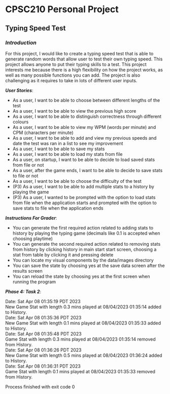 # CPSC210 Personal Project

## Typing Speed Test

### *Introduction*
For this project, I would like to create a typing speed test
that is able to generate random words that allow user to test 
their own typing speed. This project allows anyone to put their
typing skills to a test. This project interests me 
because there is a high flexibility on how the project works,
as well as many possible functions you can add.
The project is also challenging as it requires to take in lots
of different user inputs.

***User Stories***:
- As a user, I want to be able to choose between different lengths
of the test
- As a user, I want to be able to view the previous high score
- As a user, I want to be able to distinguish correctness through
different colours
- As a user, I want to be able to view my WPM (words per minute) 
and CPM (characters per minute)
- As a user, I want to be able to add and view my previous speeds
and date the test was ran in a list to see my improvement
- As a user, I want to be able to save my stats
- As a user, I want to be able to load my stats from file
- As a user, on startup, I want to be able to decide to load saved stats from file or not
- As a user, after the game ends, I want to be able to decide to save stats to file or not
- As a user, I want to be able to choose the difficulty of the test
- (P3) As a user, I want to be able to add multiple stats to a history by playing the game
- (P3) As a user, I wanted to be prompted with the option to load stats from file when the application starts 
and prompted with the option to save stats to file when the application ends

***Instructions For Grader***:
- You can generate the first required action related to adding stats to history by playing the typing game
  (decimals like 0.1 is accepted when choosing playtime)
- You can generate the second required action related to removing stats from history by clicking history in main start
start screen, choosing a stat from table by clicking it and pressing delete
- You can locate my visual components by the data/images directory
- You can save the state by choosing yes at the save data screen after the results screen
- You can reload the state by choosing yes at the first screen when running the program


***Phase 4: Task 2***: <br />

Date: Sat Apr 08 01:35:19 PDT 2023 <br />
New Game Stat with length 0.3 mins played at 08/04/2023 01:35:14 added to History. <br />
Date: Sat Apr 08 01:35:36 PDT 2023 <br />
New Game Stat with length 0.1 mins played at 08/04/2023 01:35:33 added to History. <br />
Date: Sat Apr 08 01:35:48 PDT 2023 <br />
Game Stat with length 0.3 mins played at 08/04/2023 01:35:14 removed from History. <br />
Date: Sat Apr 08 01:36:26 PDT 2023 <br />
New Game Stat with length 0.5 mins played at 08/04/2023 01:36:24 added to History. <br />
Date: Sat Apr 08 01:36:31 PDT 2023 <br />
Game Stat with length 0.1 mins played at 08/04/2023 01:35:33 removed from History. <br />

Process finished with exit code 0

